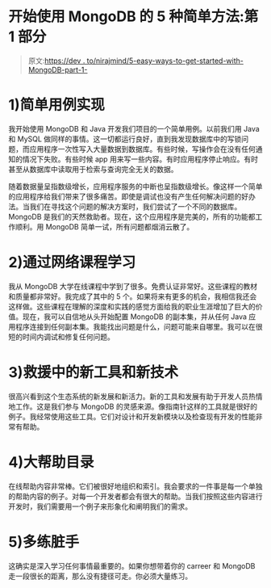 # 开始使用 MongoDB 的 5 种简单方法:第 1 部分

> 原文:[https://dev . to/nirajmind/5-easy-ways-to-get-started-with-MongoDB-part-1-](https://dev.to/nirajmind/5-easy-ways-to-get-started-with-mongodb-part-1-)

# 1)简单用例实现

我开始使用 MongoDB 和 Java 开发我们项目的一个简单用例。以前我们用 Java 和 MySQL 做同样的事情。这一切都运行良好，直到我发现数据库中的写锁问题，而应用程序一次性写入大量数据到数据库。有些时候，写操作会在没有任何通知的情况下失败。有些时候 app 用来写一些内容。有时应用程序停止响应。有时甚至从数据库中读取用于检索与查询完全无关的数据。

随着数据量呈指数级增长，应用程序服务的中断也呈指数级增长。像这样一个简单的应用程序给我们带来了很多痛苦。即使是调试也没有产生任何解决问题的好办法。当我们在寻找这个问题的解决方案时，我们尝试了一个不同的数据库。MongoDB 是我们的天然救助者。现在，这个应用程序是完美的，所有的功能都工作顺利。用 MongoDB 简单一试，所有问题都烟消云散了。

# 2)通过网络课程学习

我从 MongoDB 大学在线课程中学到了很多。免费认证非常好。这些课程的教材和质量都非常好。我完成了其中的 5 个。如果将来有更多的机会，我相信我还会这样做。这些课程在理解的深度和实践的感觉方面给我的职业生涯增加了巨大的价值。现在，我可以自信地从头开始配置 MongoDB 的副本集，并从任何 Java 应用程序连接到任何副本集。我能找出问题是什么，问题可能来自哪里。我可以在很短的时间内调试和修复任何问题。

# 3)救援中的新工具和新技术

很高兴看到这个生态系统的新发展和新活力。新的工具和发展有助于开发人员热情地工作。这是我们参与 MongoDB 的灵感来源。像指南针这样的工具就是很好的例子。我经常使用这些工具。它们对设计和开发新模块以及检查现有开发的性能非常有帮助。

# 4)大帮助目录

在线帮助内容非常棒。它们被很好地组织和索引。我会要求的一件事是每一个单独的帮助内容的例子。对每一个开发者都会有很大的帮助。当我们按照这些内容进行开发时，我们需要用一个例子来形象化和阐明我们的需求。

# 5)多练脏手

这确实是深入学习任何事情最重要的。如果你想带着你的 carreer 和 MongoDB 走一段很长的距离，那么没有捷径可走。你必须大量练习。